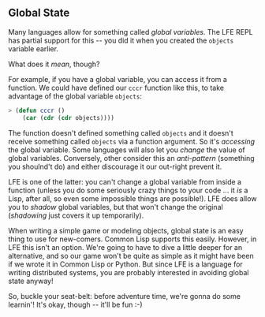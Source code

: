 ## Global State

Many languages allow for something called *global variables*. The LFE REPL has partial support for this -- you did it when you created the ``objects`` variable earlier.

What does it *mean*, though?

For example, if you have a global variable, you can access it from a function. We could have defined our ``cccr`` function like this, to take advantage of the global variable ``objects``:

```lisp
> (defun cccr ()
    (car (cdr (cdr objects))))
```

The function doesn't defined something called ``objects`` and it doesn't receive something called ``objects`` via a function argument. So it's *accessing* the global variable. Some languages will also let you *change* the value of global variables. Conversely, other consider this an *anti-pattern* (something you shoulnd't do) and either discourage it our out-right prevent it.

LFE is one of the latter: you can't change a global variable from inside a function (unless you do some seriously crazy things to your code ... it *is* a Lisp, after all, so even some impossible things are possible!). LFE does allow you to *shadow* global variables, but that won't change the original (*shadowing* just covers it up temporarily).

When writing a simple game or modeling objects, global state is an easy thing to use for new-comers. Common Lisp supports this easily. However, in LFE this isn't an option. We're going to have to dive a little deeper for an alternative, and so our game won't be quite as simple as it might have been if we wrote it in Common Lisp or Python. But since LFE is a language for writing distributed systems, you are probably interested in avoiding global state anyway!

So, buckle your seat-belt: before adventure time, we're gonna do some learnin'!
It's okay, though -- it'll be fun :-)
